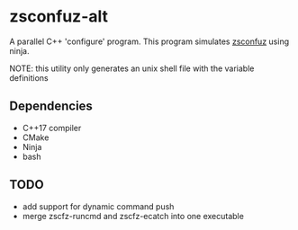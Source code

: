 # zsconfuz-alt

A parallel C++ 'configure' program.
This program simulates [zsconfuz](https://github.com/zserik/zsconfuz) using ninja.

NOTE: this utility only generates
  an unix shell file with the variable definitions

## Dependencies

 - C++17 compiler
 - CMake
 - Ninja
 - bash

## TODO

 - add support for dynamic command push
 - merge zscfz-runcmd and zscfz-ecatch into one executable
